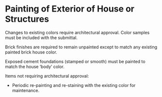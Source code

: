 # Painting of Exterior of House or Structures

Changes to existing colors require architectural approval. Color samples must be included with the submittal.

Brick finishes are required to remain unpainted except to match any existing painted brick house color.

Exposed cement foundations (stamped or smooth) must be painted to match the house ‘body’ color.

Items not requiring architectural approval:

* Periodic re-painting and re-staining with the existing color for maintenance.
